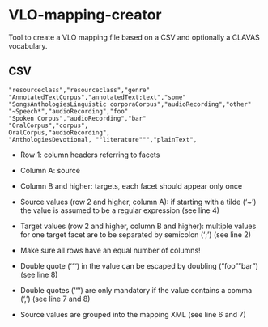 # VLO-mapping-creator
Tool to create a VLO mapping file based on a CSV and optionally a CLAVAS vocabulary.

## CSV

```csv
"resourceclass","resourceclass","genre"
"AnnotatedTextCorpus","annotatedText;text","some"
"SongsAnthologiesLinguistic corporaCorpus","audioRecording","other"
"~Speech*","audioRecording","foo"
"Spoken Corpus","audioRecording","bar"
"OralCorpus","corpus",
OralCorpus,"audioRecording",
"AnthologiesDevotional, ""literature""","plainText",
```

- Row 1: column headers referring to facets
- Column A: source
- Column B and higher: targets, each facet should appear only once
- Source values (row 2 and higher, column A): if starting with a tilde (‘~’) the value is assumed to be a regular expression (see line 4)
- Target values (row 2 and higher, column B and higher): multiple values for one target facet are to be separated by semicolon (‘;’) (see line 2)

- Make sure all rows have an equal number of columns!
- Double quote (‘“‘) in the value can be escaped by doubling (“foo””bar”) (see line 8)
- Double quotes (‘“‘) are only mandatory if the value contains a comma (‘,’) (see line 7 and 8)

- Source values are grouped into the mapping XML (see line 6 and 7)

